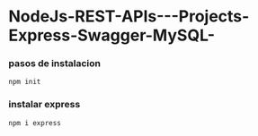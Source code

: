 # NodeJs-REST-APIs---Projects-Express-Swagger-MySQL-

### pasos de instalacion

`npm init`

### instalar express
`npm i express`